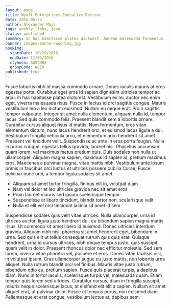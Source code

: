 ```yaml
---
layout: page
title: Wyatt Enterprises Executive Retreat
date: 2016-05-24
author: Alexander Mays
tags: weekly links, java
status: published
summary: In hac habitasse platea dictumst. Aenean malesuada fermentum.
banner: images/banner/wedding.jpg
booking:
  startDate: 10/29/2016
  endDate: 11/03/2016
  ctyhocn: AUSOHHX
  groupCode: WEER
published: true
---
```

Fusce lobortis nibh id massa commodo ornare. Donec iaculis mauris at eros egestas porta. Curabitur eget eros id sapien dignissim ultricies tempor ac arcu. In hac habitasse platea dictumst. Vestibulum ex mi, auctor nec enim eget, viverra malesuada risus. Fusce in lectus id orci sagittis congue. Mauris vestibulum leo a leo dictum euismod. Nullam eu neque erat.
Proin sagittis tempor vulputate. Integer sit amet nulla elementum, aliquam nulla id, tempor lacus. Sed quis commodo felis. Praesent blandit sem a lobortis ornare. Curabitur cursus aliquet risus id mattis. Nam fermentum, eros vitae elementum dictum, nunc lacus hendrerit orci, et euismod lacus ligula a dui. Vestibulum fringilla vehicula arcu, et elementum arcu hendrerit sit amet. Praesent vel tincidunt velit. Suspendisse ac ante in eros porta feugiat. Nulla in purus congue, egestas tellus gravida, laoreet nisi. Phasellus accumsan quam lorem, vel maximus metus pretium quis. Duis sodales non nulla ut ullamcorper. Aliquam magna sapien, maximus id sapien id, pretium maximus eros. Maecenas a pulvinar magna, vitae mattis nibh. Vestibulum ante ipsum primis in faucibus orci luctus et ultrices posuere cubilia Curae; Fusce pulvinar nunc orci, a tempor ligula sodales sit amet.

* Aliquam sit amet tortor fringilla, finibus elit in, volutpat diam
* Nam vel dolor et leo ultricies gravida nec sit amet eros
* Proin laoreet mauris sed ipsum scelerisque tempor
* Suspendisse at libero tincidunt, blandit tortor non, scelerisque velit
* Nulla et elit vel orci tincidunt lacinia sit amet id sem.

Suspendisse sodales quis velit vitae ultrices. Nulla ullamcorper, urna id ultrices auctor, ligula justo hendrerit dui, eu bibendum sapien magna mattis risus. Ut commodo sit amet libero id euismod. Donec ultricies interdum gravida. Aliquam nibh nisl, pharetra sit amet hendrerit eget, bibendum in urna. Sed quis elit ut tellus consequat rutrum quis quis erat. Quisque hendrerit, urna id cursus ultrices, nibh neque tempus justo, quis suscipit quam velit in dolor. Praesent rhoncus dolor nec efficitur molestie. Sed sem lorem, viverra vitae pharetra vel, posuere et eros. Donec vitae facilisis nisi, in volutpat ipsum. Cras ullamcorper augue eu justo mattis, non lobortis urna aliquet.
Nulla rutrum blandit orci vel finibus. Mauris vitae justo rutrum, bibendum odio eu, pretium sapien. Fusce quis placerat turpis, a dapibus diam. Nunc in tortor iaculis, scelerisque turpis vel, malesuada quam. Etiam tempor quis lorem sed ultrices. Curabitur cursus, diam in fringilla suscipit, mauris neque scelerisque lacus, at eleifend elit elit a sapien. Nullam sit amet aliquet erat, ut pulvinar dolor. Fusce et tempus purus, non euismod diam. Pellentesque et erat congue, vestibulum lectus at, dapibus sem.
